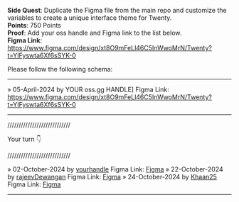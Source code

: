 **Side Quest**: Duplicate the Figma file from the main repo and customize the variables to create a unique interface theme for Twenty. <br/>
**Points**: 750 Points <br/>
**Proof**: Add your oss handle and Figma link to the list below. <br/>
**Figma Link**: https://www.figma.com/design/xt8O9mFeLl46C5InWwoMrN/Twenty?t=YIFyswta6Xf6sSYK-0

Please follow the following schema:

---

» 05-April-2024 by YOUR oss.gg HANDLE] Figma Link:  https://www.figma.com/design/xt8O9mFeLl46C5InWwoMrN/Twenty?t=YIFyswta6Xf6sSYK-0

---

////////////////////////////

Your turn 👇

////////////////////////////

» 02-October-2024 by [yourhandle](https://oss.gg/yourhandle) Figma Link: [Figma](https://twenty.com/)
» 22-October-2024 by [rajeevDewangan](https://oss.gg/rajeevDewangan) Figma Link: [Figma](https://www.figma.com/design/XE21QdkFuy0IJHtmW7TURa/Twenty-(rajeevDewangan)?node-id=0-1&node-type=canvas&t=BYBulCT6hpJu6E8G-0)
» 24-October-2024 by [Khaan25](https://oss.gg/Khaan25) Figma Link: [Figma](https://www.figma.com/design/HqYQrzel3e2TjzujwfdCXZ/Twenty-(Copy)---Khaan25?node-id=478-19796&t=QTB8gzKTudbVNeNs-1)

---
